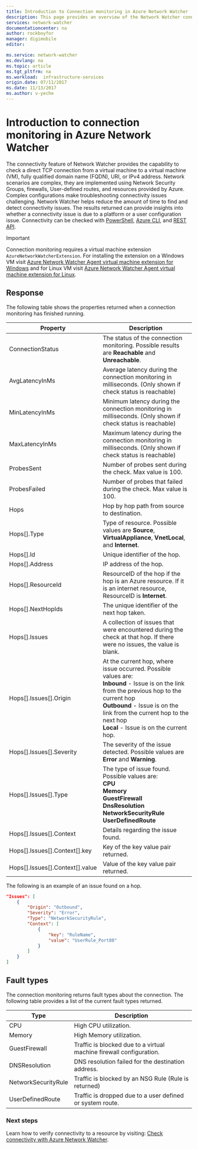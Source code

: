 ```yaml
---
title: Introduction to Connection monitoring in Azure Network Watcher | Azure
description: This page provides an overview of the Network Watcher connectivity capability
services: network-watcher
documentationcenter: na
author: rockboyfor
manager: digimobile
editor: 

ms.service: network-watcher
ms.devlang: na
ms.topic: article
ms.tgt_pltfrm: na
ms.workload:  infrastructure-services
origin.date: 07/11/2017
ms.date: 11/13/2017
ms.author: v-yeche
---
```


# Introduction to connection monitoring in Azure Network Watcher

The connectivity feature of Network Watcher provides the capability to check a direct TCP connection from a virtual machine to a virtual machine (VM), fully qualified domain name (FQDN), URI, or IPv4 address. Network scenarios are complex, they are implemented using Network Security Groups, firewalls, User-defined routes, and resources provided by Azure. Complex configurations make troubleshooting connectivity issues challenging. Network Watcher helps reduce the amount of time to find and detect connectivity issues. The results returned can provide insights into whether a connectivity issue is due to a platform or a user configuration issue. Connectivity can be checked with [PowerShell](network-watcher-connectivity-powershell.md), [Azure CLI](network-watcher-connectivity-cli.md), and [REST API](network-watcher-connectivity-rest.md).

> [!IMPORTANT]
> Connection monitoring requires a virtual machine extension `AzureNetworkWatcherExtension`. For installing the extension on a Windows VM visit [Azure Network Watcher Agent virtual machine extension for Windows](../virtual-machines/windows/extensions-nwa.md) and for Linux VM visit [Azure Network Watcher Agent virtual machine extension for Linux](../virtual-machines/linux/extensions-nwa.md).

## Response

The following table shows the properties returned when a connection monitoring has finished running.

|Property  |Description  |
|---------|---------|
|ConnectionStatus     | The status of the connection monitoring. Possible results are **Reachable** and **Unreachable**.        |
|AvgLatencyInMs     | Average latency during the connection monitoring in milliseconds. (Only shown if check status is reachable)        |
|MinLatencyInMs     | Minimum latency during the connection monitoring in milliseconds. (Only shown if check status is reachable)        |
|MaxLatencyInMs     | Maximum latency during the connection monitoring in milliseconds. (Only shown if check status is reachable)        |
|ProbesSent     | Number of probes sent during the check. Max value is 100.        |
|ProbesFailed     | Number of probes that failed during the check. Max value is 100.        |
|Hops     | Hop by hop path from source to destination.        |
|Hops[].Type     | Type of resource. Possible values are **Source**, **VirtualAppliance**, **VnetLocal**, and **Internet**.        |
|Hops[].Id | Unique identifier of the hop.|
|Hops[].Address | IP address of the hop.|
|Hops[].ResourceId | ResourceID of the hop if the hop is an Azure resource. If it is an internet resource, ResourceID is **Internet**. |
|Hops[].NextHopIds | The unique identifier of the next hop taken.|
|Hops[].Issues | A collection of issues that were encountered during the check at that hop. If there were no issues, the value is blank.|
|Hops[].Issues[].Origin | At the current hop, where issue occurred. Possible values are:<br/> **Inbound** - Issue is on the link from the previous hop to the current hop<br/>**Outbound** - Issue is on the link from the current hop to the next hop<br/>**Local** - Issue is on the current hop.|
|Hops[].Issues[].Severity | The severity of the issue detected. Possible values are **Error** and **Warning**. |
|Hops[].Issues[].Type |The type of issue found. Possible values are: <br/>**CPU**<br/>**Memory**<br/>**GuestFirewall**<br/>**DnsResolution**<br/>**NetworkSecurityRule**<br/>**UserDefinedRoute** |
|Hops[].Issues[].Context |Details regarding the issue found.|
|Hops[].Issues[].Context[].key |Key of the key value pair returned.|
|Hops[].Issues[].Context[].value |Value of the key value pair returned.|

The following is an example of an issue found on a hop.

```json
"Issues": [
    {
    	"Origin": "Outbound",
    	"Severity": "Error",
    	"Type": "NetworkSecurityRule",
    	"Context": [
            {
        		"key": "RuleName",
        		"value": "UserRule_Port80"
    	    }
        ]
    }
]
```
## Fault types

The connection monitoring returns fault types about the connection. The following table provides a list of the current fault types returned.

|Type  |Description  |
|---------|---------|
|CPU     | High CPU utilization.       |
|Memory     | High Memory utilization.       |
|GuestFirewall     | Traffic is blocked due to a virtual machine firewall configuration.        |
|DNSResolution     | DNS resolution failed for the destination address.        |
|NetworkSecurityRule    | Traffic is blocked by an NSG Rule (Rule is returned)        |
|UserDefinedRoute|Traffic is dropped due to a user defined or system route. |

### Next steps

Learn how to verify connectivity to a resource by visiting: [Check connectivity with Azure Network Watcher](network-watcher-connectivity-powershell.md).

<!--Image references-->
[1]: ./media/network-watcher-next-hop-overview/figure1.png

<!--Update_Description: new articles on network watcher connectivity overview -->